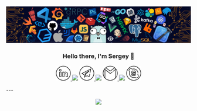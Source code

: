 ![](https://github.com/Znichu/Znichu/blob/master/header_.png)

<h3 align="center">Hello there, I'm Sergey 👋</h3>

<p align="center">
  <a href="https://twitter.com/thewhiteh4t">
    <img width="40px" height="40px" src="https://github.com/Znichu/Znichu/blob/master/051-linkedin.svg">
  </a>
  <img src="https://i.imgur.com/FIER2ut.png">
  <a href="https://www.youtube.com/c/thewhiteh4t">
    <img width="40px" height="40px" src="https://github.com/Znichu/Znichu/blob/master/051-telegram.svg">
  </a>
  <img src="https://i.imgur.com/FIER2ut.png">
  <a href="https://t.me/thewhiteh4t">
    <img width="40px" height="40px" src="https://github.com/Znichu/Znichu/blob/master/051-gmail.svg">
  </a>
  <img src="https://i.imgur.com/FIER2ut.png">
  <a href="https://www.linkedin.com/in/lohityapushkar">
    <img width="40px" height="40px" src="https://github.com/Znichu/Znichu/blob/master/051-skype.svg">
  </a>
</p>
---

<p align="center">
<img align="center" src="https://github-readme-stats.vercel.app/api?username=Znichu&show_icons=true&line_height=21"/>
</p>
